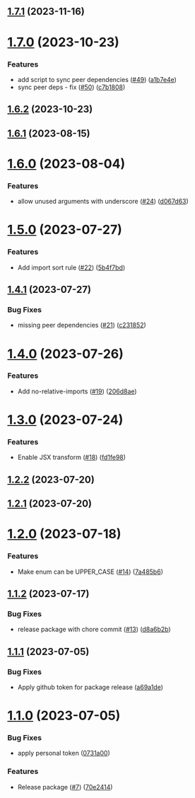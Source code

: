 ## [1.7.1](https://github.com/propertyguru/eslint-config-pg/compare/v1.7.0...v1.7.1) (2023-11-16)

# [1.7.0](https://github.com/propertyguru/eslint-config-pg/compare/v1.6.2...v1.7.0) (2023-10-23)


### Features

* add script to sync peer dependencies ([#49](https://github.com/propertyguru/eslint-config-pg/issues/49)) ([a1b7e4e](https://github.com/propertyguru/eslint-config-pg/commit/a1b7e4e3182c8d1fada3153bbdfaa59f160bc69b))
* sync peer deps - fix ([#50](https://github.com/propertyguru/eslint-config-pg/issues/50)) ([c7b1808](https://github.com/propertyguru/eslint-config-pg/commit/c7b1808decf4d0188d98454effede698de1664a4))

## [1.6.2](https://github.com/propertyguru/eslint-config-pg/compare/v1.6.1...v1.6.2) (2023-10-23)

## [1.6.1](https://github.com/propertyguru/eslint-config-pg/compare/v1.6.0...v1.6.1) (2023-08-15)

# [1.6.0](https://github.com/propertyguru/eslint-config-pg/compare/v1.5.0...v1.6.0) (2023-08-04)


### Features

* allow unused arguments with underscore ([#24](https://github.com/propertyguru/eslint-config-pg/issues/24)) ([d067d63](https://github.com/propertyguru/eslint-config-pg/commit/d067d63617c36a5a3fd6aac450981a952518054d))

# [1.5.0](https://github.com/propertyguru/eslint-config-pg/compare/v1.4.1...v1.5.0) (2023-07-27)


### Features

* Add import sort rule ([#22](https://github.com/propertyguru/eslint-config-pg/issues/22)) ([5b4f7bd](https://github.com/propertyguru/eslint-config-pg/commit/5b4f7bdf7d06e9de0dcec5270d768908c3344ae4))

## [1.4.1](https://github.com/propertyguru/eslint-config-pg/compare/v1.4.0...v1.4.1) (2023-07-27)


### Bug Fixes

* missing peer dependencies ([#21](https://github.com/propertyguru/eslint-config-pg/issues/21)) ([c231852](https://github.com/propertyguru/eslint-config-pg/commit/c2318529efcf04b84908191713ce348577809a13))

# [1.4.0](https://github.com/propertyguru/eslint-config-pg/compare/v1.3.0...v1.4.0) (2023-07-26)


### Features

* Add no-relative-imports ([#19](https://github.com/propertyguru/eslint-config-pg/issues/19)) ([206d8ae](https://github.com/propertyguru/eslint-config-pg/commit/206d8ae1c4ec9e404ce54814e185727b890f50d5))

# [1.3.0](https://github.com/propertyguru/eslint-config-pg/compare/v1.2.2...v1.3.0) (2023-07-24)


### Features

* Enable JSX transform ([#18](https://github.com/propertyguru/eslint-config-pg/issues/18)) ([fd1fe98](https://github.com/propertyguru/eslint-config-pg/commit/fd1fe981e81310a964f3d0f6bdbee9c07f034c76))

## [1.2.2](https://github.com/propertyguru/eslint-config-pg/compare/v1.2.1...v1.2.2) (2023-07-20)

## [1.2.1](https://github.com/propertyguru/eslint-config-pg/compare/v1.2.0...v1.2.1) (2023-07-20)

# [1.2.0](https://github.com/propertyguru/eslint-config-pg/compare/v1.1.2...v1.2.0) (2023-07-18)


### Features

* Make enum can be UPPER_CASE ([#14](https://github.com/propertyguru/eslint-config-pg/issues/14)) ([7a485b6](https://github.com/propertyguru/eslint-config-pg/commit/7a485b6a95457c2613be74fbc32ee8c76896f1ed))

## [1.1.2](https://github.com/propertyguru/eslint-config-pg/compare/v1.1.1...v1.1.2) (2023-07-17)


### Bug Fixes

* release package with chore commit ([#13](https://github.com/propertyguru/eslint-config-pg/issues/13)) ([d8a6b2b](https://github.com/propertyguru/eslint-config-pg/commit/d8a6b2b0ac690c36f97404697d0119b840e3400a))

## [1.1.1](https://github.com/propertyguru/eslint-config-pg/compare/v1.1.0...v1.1.1) (2023-07-05)


### Bug Fixes

* Apply github token for package release ([a69a1de](https://github.com/propertyguru/eslint-config-pg/commit/a69a1de50af66f045429cf517ddf1c857f8115f8))

# [1.1.0](https://github.com/propertyguru/eslint-config-pg/compare/v1.0.3...v1.1.0) (2023-07-05)


### Bug Fixes

* apply personal token ([0731a00](https://github.com/propertyguru/eslint-config-pg/commit/0731a00b7ec8bdd830a538093508539b58b84b06))


### Features

* Release package ([#7](https://github.com/propertyguru/eslint-config-pg/issues/7)) ([70e2414](https://github.com/propertyguru/eslint-config-pg/commit/70e24143ba60db81440e71d2ccf0970a238f0bd4))
